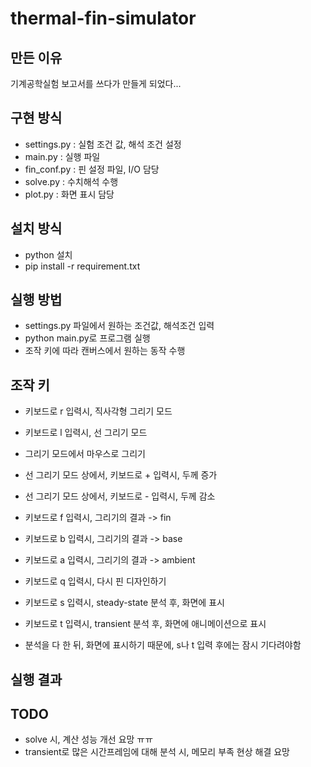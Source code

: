 # thermal-fin-simulator

## 만든 이유
기계공학실험 보고서를 쓰다가 만들게 되었다...

## 구현 방식
- settings.py : 실험 조건 값, 해석 조건 설정
- main.py : 실행 파일
- fin_conf.py : 핀 설정 파일, I/O 담당
- solve.py : 수치해석 수행
- plot.py : 화면 표시 담당

## 설치 방식
- python 설치
- pip install -r requirement.txt

## 실행 방법
- settings.py 파일에서 원하는 조건값, 해석조건 입력
- python main.py로 프로그램 실행
- 조작 키에 따라 캔버스에서 원하는 동작 수행

## 조작 키
- 키보드로 r 입력시, 직사각형 그리기 모드
- 키보드로 l 입력시, 선 그리기 모드
- 그리기 모드에서 마우스로 그리기

- 선 그리기 모드 상에서, 키보드로 + 입력시, 두께 증가
- 선 그리기 모드 상에서, 키보드로 - 입력시, 두께 감소

- 키보드로 f 입력시, 그리기의 결과 -> fin
- 키보드로 b 입력시, 그리기의 결과 -> base
- 키보드로 a 입력시, 그리기의 결과 -> ambient

- 키보드로 q 입력시, 다시 핀 디자인하기

- 키보드로 s 입력시, steady-state 분석 후, 화면에 표시
- 키보드로 t 입력시, transient 분석 후, 화면에 애니메이션으로 표시
- 분석을 다 한 뒤, 화면에 표시하기 때문에, s나 t 입력 후에는 잠시 기다려야함

## 실행 결과

## TODO
- solve 시, 계산 성능 개선 요망 ㅠㅠ
- transient로 많은 시간프레임에 대해 분석 시, 메모리 부족 현상 해결 요망
